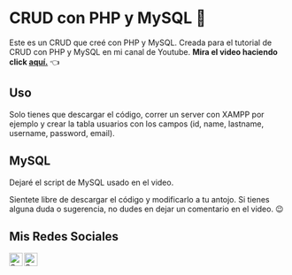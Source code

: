 # CRUD con PHP y MySQL  🐘

Este es un CRUD que creé con PHP y MySQL.
Creada para el tutorial de CRUD con PHP y MySQL en mi canal de Youtube.
**Mira el video haciendo click [aquí.](https://youtu.be/sYaEoNy5OGs)** 👈

## Uso
Solo tienes que descargar el código, correr un server con XAMPP por ejemplo y crear la tabla usuarios con los campos (id, name, lastname, username, password, email).

## MySQL
Dejaré el script de MySQL usado en el video.

Sientete libre de descargar el código y modificarlo a tu antojo. Si tienes alguna duda o sugerencia, no dudes en dejar un comentario en el video. 😉

## Mis Redes Sociales
<a href="https://www.linkedin.com/in/salmeron-alvarado/"><img align="left" src="https://raw.githubusercontent.com/yushi1007/yushi1007/main/images/linkedin.svg" alt="Salmeron | LinkedIn" width="24px"/></a>
<a href="https://www.instagram.com/salmeron.daniel_/"><img align="left" src="https://raw.githubusercontent.com/yushi1007/yushi1007/main/images/instagram.svg" alt="Salmeron | Instagram" width="24px"/></a>
